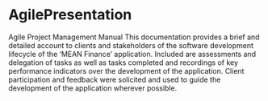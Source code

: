 # AgilePresentation

Agile Project Management Manual
This documentation provides a brief and detailed account to clients and stakeholders of the software development lifecycle of the ‘MEAN Finance’ application. Included are assessments and delegation of tasks as well as tasks completed and recordings of key performance indicators over the development of the application. Client participation and feedback were solicited and used to guide the development of the application wherever possible.
